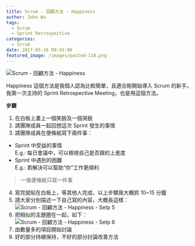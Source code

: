 ```yaml
---
title: Scrum - 回顧方法 - Happiness
author: John Wu
tags:
  - Scrum
  - Sprint Retrospective
categories:
  - Scrum
date: 2017-05-16 09:43:00
featured_image: /images/pasted-118.png
---
```

![Scrum - 回顧方法 - Happiness](/images/pasted-118.png)

Happiness 這個方法是我個人認為比較簡單，且適合剛開始導入 Scrum 的新手。  
我第一次主持的 Sprint Retrospective Meeting，也是用這個方法。

<!-- more -->

**步驟**

1. 在白板上畫上一個笑臉及一個哭臉  
2. 請團隊成員一起回想這次 Sprint 發生的事情  
3. 請團隊成員在便條紙寫下兩件事：  
 * Sprint 中受益的事情  
 E.g.: 每日會議中，可以檢視自己是否跟的上進度
 * Sprint 中遇到的困難  
 E.g.: 若解決可以幫助”你”工作更順利  
 > 一張便條紙只寫一件事  
4. 寫完就貼在白板上，等其他人完成，以上步驟我大概抓 10~15 分鐘  
5. 請大家分別描述一下自己寫的內容，大概長這樣： 
![Scrum - 回顧方法 - Happiness - Setp 5](/images/pasted-116.png)
6. 把相似的主題圈在一起，如下：  
![Scrum - 回顧方法 - Happiness - Setp 6](/images/pasted-117.png)
7. 由數量多的項目開始討論  
8. 好的部分持續保持，不好的部分討論改善方法  